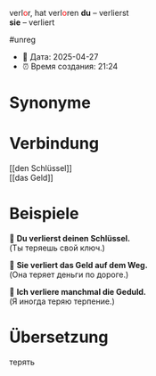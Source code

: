 verl<span style="color:red">o</span>r, hat verl<span style="color:red">o</span>ren
**du** – verlierst  
**sie** – verliert

#unreg
- 📍 Дата: 2025-04-27
- ⏰ Время создания: 21:24
# Synonyme

# Verbindung 
[[den Schlüssel]]  
[[das Geld]]  
# Beispiele
🔹 **Du verlierst deinen Schlüssel.**  
(Ты теряешь свой ключ.)

🔹 **Sie verliert das Geld auf dem Weg.**  
(Она теряет деньги по дороге.)

🔹 **Ich verliere manchmal die Geduld.**  
(Я иногда теряю терпение.)
# Übersetzung
терять